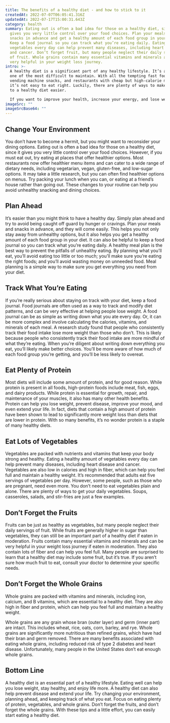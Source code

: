 ```yaml
---
title: The benefits of a healthy diet - and how to stick to it
createdAt: 2022-07-07T06:05:41.316Z
updatedAt: 2022-07-17T15:00:31.643Z
category: health
summary: Eating out is often a bad idea for those on a healthy diet, since it
  gives you very little control over your food choices. Plan your meals and
  snacks in advance and get a healthy amount of each food group in your diet.
  Keep a food journal so you can track what you’re eating daily. Eating lots of
  vegetables every day can help prevent many diseases, including heart disease
  and cancer. Don’t forget fruit, but many people neglect their daily servings
  of fruit. Whole grains contain many essential vitamins and minerals and can be
  very helpful in your weight loss journey.
intro: >-
  A healthy diet is a significant part of any healthy lifestyle. It’s also
  one of the most difficult to maintain. With all the tempting fast food,
  vending machine snacks, and restaurants with cheap but high-calorie meals,
  it’s not easy to eat right. Luckily, there are plenty of ways to make sticking
  to a healthy diet easier.

  If you want to improve your health, increase your energy, and lose weight—while still enjoying great food—a healthy diet is the way to do it. A healthy diet can help prevent disease and keep you feeling great. Following these tips can get you well on your way towards meeting your nutrition goals and eating a balanced diet that will keep you happy and healthy for life.
imageSrc: ""
imageSrcBase64: ""
---
```


## Change Your Environment

You don’t have to become a hermit, but you might want to reconsider your dining options. Eating out is often a bad idea for those on a healthy diet, since it gives you very little control over your food choices. However, if you must eat out, try eating at places that offer healthier options.
Most restaurants now offer healthier menu items and can cater to a wide range of dietary needs, including vegetarian, vegan, gluten-free, and low-sugar options. It may take a little research, but you can often find healthier options on menus.
Try packing your lunch when you can, or eating at a friend’s house rather than going out. These changes to your routine can help you avoid unhealthy snacking and dining choices.

## Plan Ahead

It’s easier than you might think to have a healthy day. Simply plan ahead and try to avoid being caught off guard by hunger or cravings.
Plan your meals and snacks in advance, and they will come easily. This helps you not only stay away from unhealthy options, but it also helps you get a healthy amount of each food group in your diet. It can also be helpful to keep a food journal so you can track what you’re eating daily.
A healthy meal plan is the best way to prevent the pitfalls of unhealthy eating. By planning what you’ll eat, you’ll avoid eating too little or too much; you’ll make sure you’re eating the right foods; and you’ll avoid wasting money on unneeded food. Meal planning is a simple way to make sure you get everything you need from your diet.

## Track What You’re Eating

If you’re really serious about staying on track with your diet, keep a food journal. Food journals are often used as a way to track and modify diet patterns, and can be very effective at helping people lose weight. A food journal can be as simple as writing down what you ate every day. Or, it can be more complex and involve calculating the calories, vitamins, and minerals of each meal.
A research study found that people who consistently track their food intake lose more weight than those who don’t. This is likely because people who consistently track their food intake are more mindful of what they’re eating.
When you’re diligent about writing down everything you eat, you’ll likely make better choices. You’ll be more aware of how much of each food group you’re getting, and you’ll be less likely to overeat.

## Eat Plenty of Protein

Most diets will include some amount of protein, and for good reason. While protein is present in all foods, high-protein foods include meat, fish, eggs, and dairy products.
While protein is essential for growth, repair, and maintenance of your muscles, it also has many other health benefits. Protein can help you lose weight, prevent disease, improve your mood, and even extend your life.
In fact, diets that contain a high amount of protein have been shown to lead to significantly more weight loss than diets that are lower in protein.
With so many benefits, it’s no wonder protein is a staple of many healthy diets.

## Eat Lots of Vegetables

Vegetables are packed with nutrients and vitamins that keep your body strong and healthy. Eating a healthy amount of vegetables every day can help prevent many diseases, including heart disease and cancer.
Vegetables are also low in calories and high in fiber, which can help you feel full and maintain a healthy weight.
It’s recommended that adults eat five servings of vegetables per day. However, some people, such as those who are pregnant, need even more.
You don’t need to eat vegetables plain and alone. There are plenty of ways to get your daily vegetables. Soups, casseroles, salads, and stir-fries are just a few examples.

## Don’t Forget the Fruits

Fruits can be just as healthy as vegetables, but many people neglect their daily servings of fruit. While fruits are generally higher in sugar than vegetables, they can still be an important part of a healthy diet if eaten in moderation.
Fruits contain many essential vitamins and minerals and can be very helpful in your weight loss journey if eaten in moderation.
They also contain lots of fiber and can help you feel full.
Many people are surprised to learn that a healthy diet may include some fruit, but it’s true. If you aren’t sure how much fruit to eat, consult your doctor to determine your specific needs.

## Don’t Forget the Whole Grains

Whole grains are packed with vitamins and minerals, including iron, calcium, and B vitamins, which are essential to a healthy diet.
They are also high in fiber and protein, which can help you feel full and maintain a healthy weight.

Whole grains are any grain whose bran (outer layer) and germ (inner part) are intact. This includes wheat, rice, oats, corn, barley, and rye. Whole grains are significantly more nutritious than refined grains, which have had their bran and germ removed.
There are many benefits associated with eating whole grains, including reduced risk of type 2 diabetes and heart disease.
Unfortunately, many people in the United States don’t eat enough whole grains.

## Bottom Line

A healthy diet is an essential part of a healthy lifestyle. Eating well can help you lose weight, stay healthy, and enjoy life more. A healthy diet can also help prevent disease and extend your life.
Try changing your environment, planning ahead, and keeping track of what you eat. Focus on eating plenty of protein, vegetables, and whole grains. Don’t forget the fruits, and don’t forget the whole grains. With these tips and a little effort, you can easily start eating a healthy diet.
